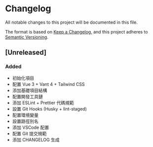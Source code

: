 # Changelog

All notable changes to this project will be documented in this file.

The format is based on [Keep a Changelog](https://keepachangelog.com/zh-CN/1.0.0/),
and this project adheres to [Semantic Versioning](https://semver.org/spec/v2.0.0.html).

## [Unreleased]

### Added
- 初始化項目
- 配置 Vue 3 + Vant 4 + Tailwind CSS
- 添加基礎項目結構
- 配置開發工具鏈
- 添加 ESLint + Prettier 代碼規範
- 設置 Git Hooks (Husky + lint-staged)
- 配置環境變量
- 設置路徑別名
- 添加 VSCode 配置
- 配置 Git 提交規範
- 添加 CHANGELOG 生成
